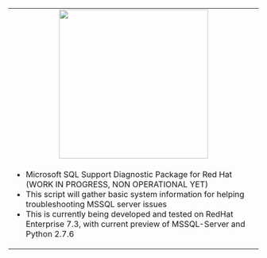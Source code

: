 <html>
<table>
<tr>
<td><div align=center><img src="https://mscorpmedia.azureedge.net/mscorpmedia/2016/03/SQL-Loves-Linux_2_Twitter-002-640x358.png" height=300></div>
<tr>
<td>
<ul>
<li>
Microsoft SQL Support Diagnostic Package for Red Hat (WORK IN PROGRESS, NON OPERATIONAL YET)
<li>
This script will gather basic system information for helping troubleshooting MSSQL server issues
<li>
This is currently being developed and tested on RedHat Enterprise 7.3, with current preview of MSSQL-Server and Python 2.7.6
</ul>
</table>